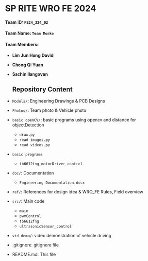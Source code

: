 # SP RITE WRO FE 2024


#### Team ID:			`FE24_324_02`


#### Team Name: 		`Team Monke` 


#### Team Members: 	
- **Lim Jun Hong David**
- **Chong Qi Yuan**
- **Sachin Ilangovan**


  ## Repository Content
- `Models/`: Engineering Drawings & PCB Designs
- `Photos/`: Team photo & Vehicle photo
- `basic openCV/`:  basic programs using opencv and distance for objectDetection
  - `draw.py`
  - `read images.py`
  - `read videos.py`
- `basic programs`
  - `tb6612fng_motorDriver_control`
- `doc/`:  Documentation
  - `Engineering Documentation.docx` 
- `ref/`: References for design idea & WRO_FE Rules, Field overview
- `src/`: Main code
  - `main`
  - `pwmControl`
  - `tb6612fng`
  - `ultrasonicSensor_control`
- `vid_demo/`: video demonstration of vehicle driving

- .gitignore: gitignore file
- README.md: This file


